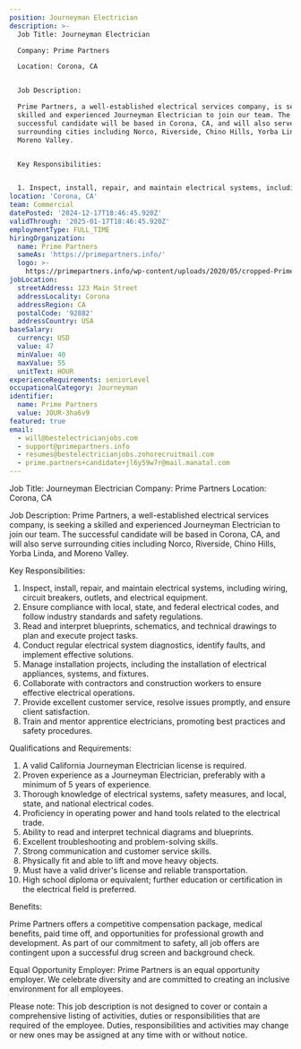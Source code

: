```yaml
---
position: Journeyman Electrician
description: >-
  Job Title: Journeyman Electrician

  Company: Prime Partners

  Location: Corona, CA


  Job Description:

  Prime Partners, a well-established electrical services company, is seeking a
  skilled and experienced Journeyman Electrician to join our team. The
  successful candidate will be based in Corona, CA, and will also serve
  surrounding cities including Norco, Riverside, Chino Hills, Yorba Linda, and
  Moreno Valley.


  Key Responsibilities:


  1. Inspect, install, repair, and maintain electrical systems, including...
location: 'Corona, CA'
team: Commercial
datePosted: '2024-12-17T18:46:45.920Z'
validThrough: '2025-01-17T18:46:45.920Z'
employmentType: FULL_TIME
hiringOrganization:
  name: Prime Partners
  sameAs: 'https://primepartners.info/'
  logo: >-
    https://primepartners.info/wp-content/uploads/2020/05/cropped-Prime-Partners-Logo-NO-BG-1-1.png
jobLocation:
  streetAddress: 123 Main Street
  addressLocality: Corona
  addressRegion: CA
  postalCode: '92882'
  addressCountry: USA
baseSalary:
  currency: USD
  value: 47
  minValue: 40
  maxValue: 55
  unitText: HOUR
experienceRequirements: seniorLevel
occupationalCategory: Journeyman
identifier:
  name: Prime Partners
  value: JOUR-3ha6v9
featured: true
email:
  - will@bestelectricianjobs.com
  - support@primepartners.info
  - resumes@bestelectricianjobs.zohorecruitmail.com
  - prime.partners+candidate+jl6y59w7r@mail.manatal.com
---
```




Job Title: Journeyman Electrician
Company: Prime Partners
Location: Corona, CA

Job Description:
Prime Partners, a well-established electrical services company, is seeking a skilled and experienced Journeyman Electrician to join our team. The successful candidate will be based in Corona, CA, and will also serve surrounding cities including Norco, Riverside, Chino Hills, Yorba Linda, and Moreno Valley.

Key Responsibilities:

1. Inspect, install, repair, and maintain electrical systems, including wiring, circuit breakers, outlets, and electrical equipment.
2. Ensure compliance with local, state, and federal electrical codes, and follow industry standards and safety regulations.
3. Read and interpret blueprints, schematics, and technical drawings to plan and execute project tasks.
4. Conduct regular electrical system diagnostics, identify faults, and implement effective solutions.
5. Manage installation projects, including the installation of electrical appliances, systems, and fixtures.
6. Collaborate with contractors and construction workers to ensure effective electrical operations.
7. Provide excellent customer service, resolve issues promptly, and ensure client satisfaction.
8. Train and mentor apprentice electricians, promoting best practices and safety procedures.

Qualifications and Requirements:

1. A valid California Journeyman Electrician license is required.
2. Proven experience as a Journeyman Electrician, preferably with a minimum of 5 years of experience.
3. Thorough knowledge of electrical systems, safety measures, and local, state, and national electrical codes.
4. Proficiency in operating power and hand tools related to the electrical trade.
5. Ability to read and interpret technical diagrams and blueprints.
6. Excellent troubleshooting and problem-solving skills.
7. Strong communication and customer service skills.
8. Physically fit and able to lift and move heavy objects.
9. Must have a valid driver's license and reliable transportation.
10. High school diploma or equivalent; further education or certification in the electrical field is preferred.

Benefits:

Prime Partners offers a competitive compensation package, medical benefits, paid time off, and opportunities for professional growth and development. As part of our commitment to safety, all job offers are contingent upon a successful drug screen and background check.

Equal Opportunity Employer:
Prime Partners is an equal opportunity employer. We celebrate diversity and are committed to creating an inclusive environment for all employees.

Please note: This job description is not designed to cover or contain a comprehensive listing of activities, duties or responsibilities that are required of the employee. Duties, responsibilities and activities may change or new ones may be assigned at any time with or without notice.

